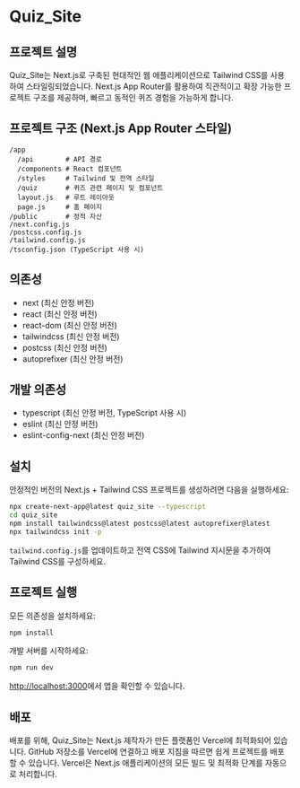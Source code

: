 # Quiz_Site

## 프로젝트 설명
Quiz_Site는 Next.js로 구축된 현대적인 웹 애플리케이션으로 Tailwind CSS를 사용하여 스타일링되었습니다. Next.js App Router를 활용하여 직관적이고 확장 가능한 프로젝트 구조를 제공하며, 빠르고 동적인 퀴즈 경험을 가능하게 합니다.

## 프로젝트 구조 (Next.js App Router 스타일)
```
/app
  /api        # API 경로
  /components # React 컴포넌트
  /styles     # Tailwind 및 전역 스타일
  /quiz       # 퀴즈 관련 페이지 및 컴포넌트
  layout.js   # 루트 레이아웃
  page.js     # 홈 페이지
/public       # 정적 자산
/next.config.js
/postcss.config.js
/tailwind.config.js
/tsconfig.json (TypeScript 사용 시)
```

## 의존성
- next (최신 안정 버전)
- react (최신 안정 버전)
- react-dom (최신 안정 버전)
- tailwindcss (최신 안정 버전)
- postcss (최신 안정 버전)
- autoprefixer (최신 안정 버전)

## 개발 의존성
- typescript (최신 안정 버전, TypeScript 사용 시)
- eslint (최신 안정 버전)
- eslint-config-next (최신 안정 버전)

## 설치

안정적인 버전의 Next.js + Tailwind CSS 프로젝트를 생성하려면 다음을 실행하세요:

```bash
npx create-next-app@latest quiz_site --typescript
cd quiz_site
npm install tailwindcss@latest postcss@latest autoprefixer@latest
npx tailwindcss init -p
```

`tailwind.config.js`를 업데이트하고 전역 CSS에 Tailwind 지시문을 추가하여 Tailwind CSS를 구성하세요.

## 프로젝트 실행

모든 의존성을 설치하세요:

```bash
npm install
```

개발 서버를 시작하세요:

```bash
npm run dev
```

[http://localhost:3000](http://localhost:3000)에서 앱을 확인할 수 있습니다.

## 배포

배포를 위해, Quiz_Site는 Next.js 제작자가 만든 플랫폼인 Vercel에 최적화되어 있습니다. GitHub 저장소를 Vercel에 연결하고 배포 지침을 따르면 쉽게 프로젝트를 배포할 수 있습니다. Vercel은 Next.js 애플리케이션의 모든 빌드 및 최적화 단계를 자동으로 처리합니다.